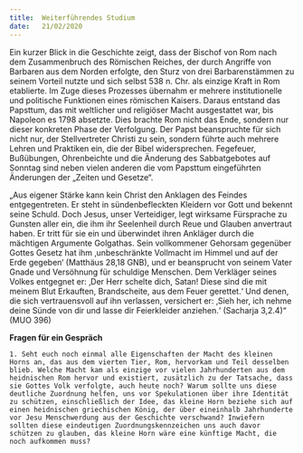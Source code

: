 ```yaml
---
title:  Weiterführendes Studium
date:   21/02/2020
---
```


Ein kurzer Blick in die Geschichte zeigt, dass der Bischof von Rom nach dem Zusammenbruch des Römischen Reiches, der durch Angriffe von Barbaren aus dem Norden erfolgte, den Sturz von drei Barbarenstämmen zu seinem Vorteil nutzte und sich selbst 538 n. Chr. als einzige Kraft in Rom etablierte. Im Zuge dieses Prozesses übernahm er mehrere institutionelle und politische Funktionen eines römischen Kaisers. Daraus entstand das Papsttum, das mit weltlicher und religiöser Macht ausgestattet war, bis Napoleon es 1798 absetzte. Dies brachte Rom nicht das Ende, sondern nur dieser konkreten Phase der Verfolgung. Der Papst beanspruchte für sich nicht nur, der Stellvertreter Christi zu sein, sondern führte auch mehrere Lehren und Praktiken ein, die der Bibel widersprechen. Fegefeuer, Bußübungen, Ohrenbeichte und die Änderung des Sabbatgebotes auf Sonntag sind neben vielen anderen die vom Papsttum eingeführten Änderungen der „Zeiten und Gesetze“.

„Aus eigener Stärke kann kein Christ den Anklagen des Feindes entgegentreten. Er steht in sündenbefleckten Kleidern vor Gott und bekennt seine Schuld. Doch Jesus, unser Verteidiger, legt wirksame Fürsprache zu Gunsten aller ein, die ihm ihr Seelenheil durch Reue und Glauben anvertraut haben. Er tritt für sie ein und überwindet ihren Ankläger durch die mächtigen Argumente Golgathas. Sein vollkommener Gehorsam gegenüber Gottes Gesetz hat ihm ‚unbeschränkte Vollmacht im Himmel und auf der Erde gegeben‘ (Matthäus 28,18 GNB), und er beansprucht von seinem Vater Gnade und Versöhnung für schuldige Menschen. Dem Verkläger seines Volkes entgegnet er: ‚Der Herr schelte dich, Satan! Diese sind die mit meinem Blut Erkauften, Brandscheite, aus dem Feuer gerettet.‘ Und denen, die sich vertrauensvoll auf ihn verlassen, versichert er: ‚Sieh her, ich nehme deine Sünde von dir und lasse dir Feierkleider anziehen.‘ (Sacharja 3,2.4)“ (MUO 396)

**Fragen für ein Gespräch**

`1. Seht euch noch einmal alle Eigenschaften der Macht des kleinen Horns an, das aus dem vierten Tier, Rom, hervorkam und Teil desselben blieb. Welche Macht kam als einzige vor vielen Jahrhunderten aus dem heidnischen Rom hervor und existiert, zusätzlich zu der Tatsache, dass sie Gottes Volk verfolgte, auch heute noch? Warum sollte uns diese deutliche Zuordnung helfen, uns vor Spekulationen über ihre Identität zu schützen, einschließlich der Idee, das kleine Horn beziehe sich auf einen heidnischen griechischen König, der über eineinhalb Jahrhunderte vor Jesu Menschwerdung aus der Geschichte verschwand? Inwiefern sollten diese eindeutigen Zuordnungskennzeichen uns auch davor schützen zu glauben, das kleine Horn wäre eine künftige Macht, die noch aufkommen muss?`